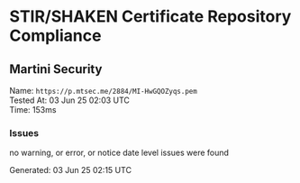 # STIR/SHAKEN Certificate Repository Compliance

## Martini Security

Name: `https://p.mtsec.me/2884/MI-HwGQOZyqs.pem`\
Tested At: 03 Jun 25 02:03 UTC\
Time: 153ms

### Issues

no warning, or error, or notice date level issues were found

Generated: 03 Jun 25 02:15 UTC